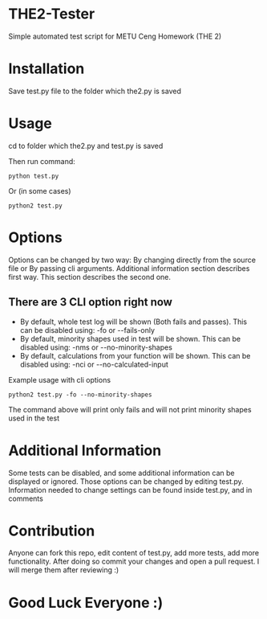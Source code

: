 # THE2-Tester
Simple automated test script for METU Ceng Homework (THE 2)

# Installation
Save test.py file to the folder which the2.py is saved

# Usage
cd to folder which the2.py and test.py is saved

Then run command: 
```
python test.py 
```
Or (in some cases)
```
python2 test.py 
```

# Options
Options can be changed by two way: By changing directly from the source file or By passing cli arguments. Additional information section describes first way. This section describes the second one.

## There are 3 CLI option right now
- By default, whole test log will be shown (Both fails and passes). This can be disabled using: -fo or --fails-only
- By default, minority shapes used in test will be shown. This can be disabled using:  -nms or --no-minority-shapes
- By default, calculations from your function will be shown. This can be disabled using:  -nci or --no-calculated-input

Example usage with cli options
```
python2 test.py -fo --no-minority-shapes
```
The command above will print only fails and will not print minority shapes used in the test

# Additional Information
Some tests can be disabled, and some additional information can be displayed or ignored. Those options can be changed by editing test.py. Information needed to change settings can be found inside test.py, and in comments

# Contribution
Anyone can fork this repo, edit content of test.py, add more tests, add more functionality. After doing so commit your changes and open a pull request. I will merge them after reviewing :)

# Good Luck Everyone :)
